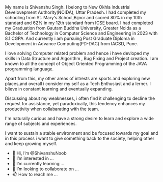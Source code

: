 My name is Shivanshu Singh.
I belong to New Okhla Industrial Develovepment Authority(NOIDA), Uttar Pradesh.
I had completed my schooling from St. Mary's School,Bijnor and scored 80% in my 10th standard and 62% in my 12th standard from ICSE board.
I had completed my Graduation from Gautam Buddha University, Greater Noida as a Bachelor of Technology in Computer Science and Engineering in 2023 with 8.1 CGPA.
And currently i am pursuing Post Graduate Diploma in Development in Advance Computing(PD-DAC) from IACSD, Pune.

I love solving Computer related problem and hence i have devloped my skills in Data Structure and Algorithm , Bug Fixing and Project creation.
I am known to all the concept of Object Oriented Programming of the JAVA programming language.

Apart from this, my other areas of intrests are sports and exploring new places,and overall i consider my self as a Tech Enthusiast and a lerner.
I blieve in constant learning and eventually expanding.

Discussing about my weaknesses, i often find it challenging to decline the request for assistance,
yet paradoxically, this tendency enhances my productivity when collabarating with the team.

I'm naturally curious and have a strong desire to learn and explore a wide range of subjects and experiences.

I want to sustain a stable environment and be focused towards my goal and in this process i want to give something back to the society, helping other and keep growing myself.

- 👋 Hi, I’m @ShivanshuNoob
- 👀 I’m interested in ...
- 🌱 I’m currently learning ...
- 💞️ I’m looking to collaborate on ...
- 📫 How to reach me ...

<!---
ShivanshuNoob/ShivanshuNoob is a ✨ special ✨ repository because its `README.md` (this file) appears on your GitHub profile.
You can click the Preview link to take a look at your changes.
--->
